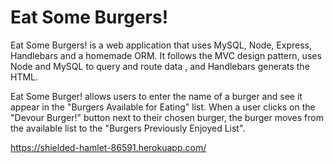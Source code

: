 # Eat Some Burgers!

Eat Some Burgers! is a web application that uses MySQL, Node, Express, Handlebars and a homemade ORM. It follows the MVC design pattern, uses Node and MySQL to query and route data , and Handlebars generats the HTML.

Eat Some Burger! allows users to enter the name of a burger and see it appear in the "Burgers Available for Eating" list.  When a user clicks on the "Devour Burger!" button next to their chosen burger, the burger moves from the available list to the "Burgers Previously Enjoyed List".  

https://shielded-hamlet-86591.herokuapp.com/